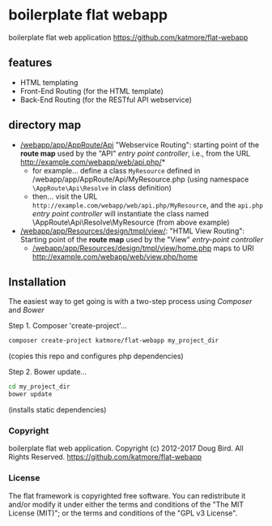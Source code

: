 # boilerplate flat webapp
boilerplate flat web application
https://github.com/katmore/flat-webapp

## features
 * HTML templating
 * Front-End Routing (for the HTML template) 
 * Back-End Routing (for the RESTful API webservice) 
 
## directory map
 * [/webapp/app/AppRoute/Api](https://github.com/katmore/flat-webapp/tree/master/app/AppRoute) "Webservice Routing": starting point of the **route map** used by the "API" *entry point controller*, i.e., from the URL http://example.com/webapp/web/api.php/*
   * for example... 
      define a class `MyResource` defined in /webapp/app/AppRoute/Api/MyResource.php (using namespace `\AppRoute\Api\Resolve` in class definition)
   * then...
    visit the URL `http://example.com/webapp/web/api.php/MyResource`, and the `api.php` *entry point controller* will instantiate the class named \AppRoute\Api\Resolve\MyResource (from above example)
 * [/webapp/app/Resources/design/tmpl/view/](https://github.com/katmore/flat-webapp/tree/master/app/Resources/design/tmpl): "HTML View Routing": Starting point of the **route map** used by the "View" *entry-point controller*
   * [/webapp/app/Resources/design/tmpl/view/home.php](https://github.com/katmore/flat-webapp/blob/master/app/Resources/design/tmpl/view/home.php) maps to URI http://example.com/webapp/web/view.php/home

## Installation
The easiest way to get going is with a two-step process using *Composer* and *Bower*

 Step 1. Composer 'create-project'...

```bash
composer create-project katmore/flat-webapp my_project_dir
```
(copies this repo and configures php dependencies)

 Step 2. Bower update...
```bash
cd my_project_dir
bower update
```
(installs static dependencies)

### Copyright
boilerplate flat web application. 
Copyright (c) 2012-2017 Doug Bird. All Rights Reserved.
https://github.com/katmore/flat-webapp

### License
The flat framework is copyrighted free software.
You can redistribute it and/or modify it under either the terms and conditions of the
"The MIT License (MIT)"; or the terms and conditions of the "GPL v3 License".
